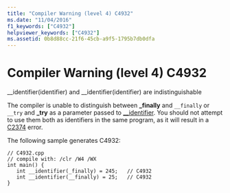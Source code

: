 ```yaml
---
title: "Compiler Warning (level 4) C4932"
ms.date: "11/04/2016"
f1_keywords: ["C4932"]
helpviewer_keywords: ["C4932"]
ms.assetid: 0b8d88cc-21f6-45cb-a9f5-1795b7db0dfa
---
```

# Compiler Warning (level 4) C4932

__identifier(identifier) and \__identifier(identifier) are indistinguishable

The compiler is unable to distinguish between **_finally** and `__finally` or `__try` and **_try** as a parameter passed to [__identifier](../../extensions/identifier-cpp-cli.md). You should not attempt to use them both as identifiers in the same program, as it will result in a [C2374](../../error-messages/compiler-errors-1/compiler-error-c2374.md) error.

The following sample generates C4932:

```
// C4932.cpp
// compile with: /clr /W4 /WX
int main() {
   int __identifier(_finally) = 245;   // C4932
   int __identifier(__finally) = 25;   // C4932
}
```